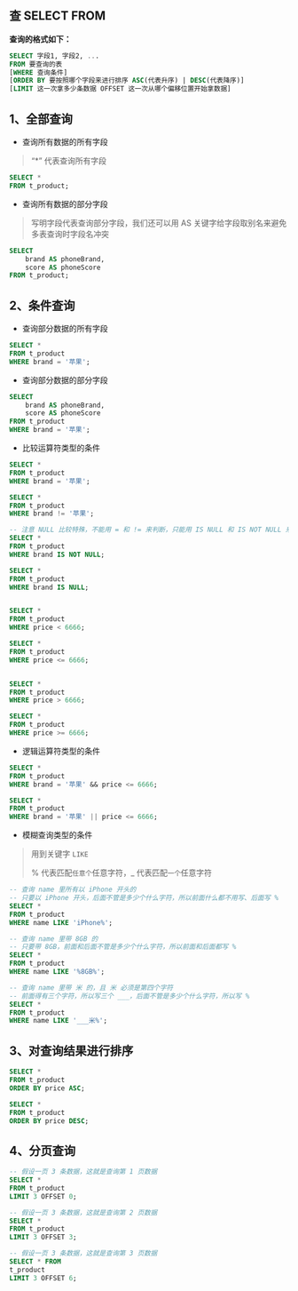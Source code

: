## 查 SELECT FROM

**查询的格式如下：**

```SQL
SELECT 字段1, 字段2, ...
FROM 要查询的表
[WHERE 查询条件]
[ORDER BY 要按照哪个字段来进行排序 ASC(代表升序) | DESC(代表降序)]
[LIMIT 这一次拿多少条数据 OFFSET 这一次从哪个偏移位置开始拿数据]
```

## 1、全部查询

* 查询所有数据的所有字段

> “*” 代表查询所有字段

```SQL
SELECT *
FROM t_product;
```

* 查询所有数据的部分字段

> 写明字段代表查询部分字段，我们还可以用 AS 关键字给字段取别名来避免多表查询时字段名冲突

```SQL
SELECT
	brand AS phoneBrand,
	score AS phoneScore
FROM t_product;
```

## 2、条件查询

* 查询部分数据的所有字段

```SQL
SELECT *
FROM t_product
WHERE brand = '苹果';
```

* 查询部分数据的部分字段

```SQL
SELECT 
	brand AS phoneBrand,
	score AS phoneScore
FROM t_product
WHERE brand = '苹果';
```

* 比较运算符类型的条件

```SQL
SELECT *
FROM t_product
WHERE brand = '苹果';

SELECT *
FROM t_product
WHERE brand != '苹果';

-- 注意 NULL 比较特殊，不能用 = 和 != 来判断，只能用 IS NULL 和 IS NOT NULL 来判断
SELECT *
FROM t_product
WHERE brand IS NOT NULL;

SELECT *
FROM t_product
WHERE brand IS NULL;


SELECT *
FROM t_product
WHERE price < 6666;

SELECT *
FROM t_product
WHERE price <= 6666;


SELECT *
FROM t_product
WHERE price > 6666;

SELECT *
FROM t_product
WHERE price >= 6666;
```

* 逻辑运算符类型的条件

```SQL
SELECT *
FROM t_product
WHERE brand = '苹果' && price <= 6666;

SELECT *
FROM t_product
WHERE brand = '苹果' || price <= 6666;
```

* 模糊查询类型的条件

> 用到关键字 `LIKE`
> 
> % 代表匹配`任意个`任意字符，_ 代表匹配`一个`任意字符

```SQL
-- 查询 name 里所有以 iPhone 开头的
-- 只要以 iPhone 开头，后面不管是多少个什么字符，所以前面什么都不用写、后面写 %
SELECT *
FROM t_product
WHERE name LIKE 'iPhone%';

-- 查询 name 里带 8GB 的
-- 只要带 8GB，前面和后面不管是多少个什么字符，所以前面和后面都写 %
SELECT *
FROM t_product
WHERE name LIKE '%8GB%';

-- 查询 name 里带 米 的，且 米 必须是第四个字符
-- 前面得有三个字符，所以写三个 ___，后面不管是多少个什么字符，所以写 %
SELECT *
FROM t_product
WHERE name LIKE '___米%';
```

## 3、对查询结果进行排序

```SQL
SELECT *
FROM t_product
ORDER BY price ASC;

SELECT *
FROM t_product
ORDER BY price DESC;
```

## 4、分页查询

```SQL
-- 假设一页 3 条数据，这就是查询第 1 页数据
SELECT *
FROM t_product
LIMIT 3 OFFSET 0;

-- 假设一页 3 条数据，这就是查询第 2 页数据
SELECT *
FROM t_product
LIMIT 3 OFFSET 3;

-- 假设一页 3 条数据，这就是查询第 3 页数据
SELECT * FROM
t_product
LIMIT 3 OFFSET 6;
```